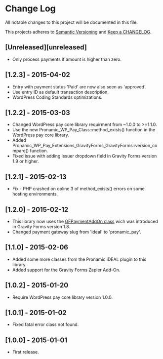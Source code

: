 # Change Log

All notable changes to this project will be documented in this file.

This projects adheres to [Semantic Versioning](http://semver.org/) and [Keep a CHANGELOG](http://keepachangelog.com/).

## [Unreleased][unreleased]
- Only process payments if amount is higher than zero.

## [1.2.3] - 2015-04-02
*	Entry with payment status 'Paid' are now also seen as 'approved'.
*	Use entry ID as default transaction description.
*	WordPress Coding Standards optimizations.

## [1.2.2] - 2015-03-03
*	Changed WordPress pay core library requirment from ~1.0.0 to >=1.1.0.
*	Use the new Pronamic_WP_Pay_Class::method_exists() function in the WordPress pay core library.
*	Added Pronamic_WP_Pay_Extensions_GravityForms_GravityForms::version_compare() function.
*	Fixed issue with adding issuer dropdown field in Gravity Forms version 1.9 or higher.

## [1.2.1] - 2015-02-13
*	Fix - PHP crashed on opline 3 of method_exists() errors on some hosting environments.

## [1.2.0] - 2015-02-12
*	This library now uses the [GFPaymentAddOn class](https://github.com/gravityforms/gravityforms/blob/1.8/includes/addon/class-gf-payment-addon.php) wich was introduced in Gravity Forms version 1.8.
*	Changed payment gateway slug from 'ideal' to 'pronamic_pay'.

## [1.1.0] - 2015-02-06
*	Added some more classes from the Pronamic iDEAL plugin to this library.
*	Added support for the Gravity Forms Zapier Add-On.

## [1.0.2] - 2015-01-20
*	Require WordPress pay core library version 1.0.0.

## [1.0.1] - 2015-01-02
*	Fixed fatal error class not found.

## [1.0.0] - 2015-01-01
*	First release.
